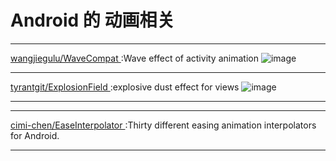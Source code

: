 
# Android 的 动画相关
---
[ wangjiegulu/WaveCompat ](https://github.com/wangjiegulu/WaveCompat):Wave effect of activity animation
![image](https://github.com/wangjiegulu/WaveCompat/blob/master/screenshot/wave_compat_b.gif)
 

---
[ tyrantgit/ExplosionField ](https://github.com/tyrantgit/ExplosionField):explosive dust effect for views
![image](https://github.com/tyrantgit/ExplosionField)
 
---

---
[ cimi-chen/EaseInterpolator ](https://github.com/cimi-chen/EaseInterpolator):Thirty different easing animation interpolators for Android.

 
---
